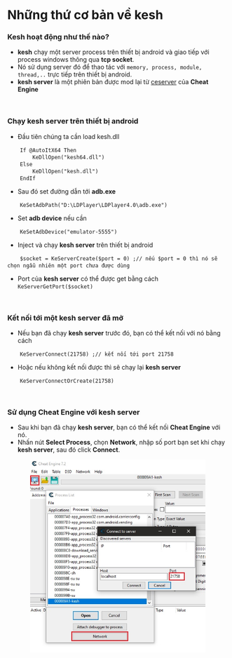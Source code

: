 # Những thứ cơ bản về kesh

### Kesh hoạt động như thế nào?
- **kesh** chạy một server process trên thiết bị android và giao tiếp với process windows thông qua **tcp socket**.
- Nó sử dụng server đó để thao tác với ```memory, process, module, thread,..``` trực tiếp trên thiết bị android.
- **kesh server** là một phiên bản được mod lại từ [ceserver](https://github.com/cheat-engine/cheat-engine/tree/master/Cheat%20Engine/ceserver "ceserver") của **Cheat Engine**
<br>

### Chạy kesh server trên thiết bị android
- Đầu tiên chúng ta cần load kesh.dll
```autoit
    If @AutoItX64 Then
        KeDllOpen("kesh64.dll")
    Else
        KeDllOpen("kesh.dll")
    EndIf
```
- Sau đó set đường dẫn tới **adb.exe**
```autoit
    KeSetAdbPath("D:\LDPlayer\LDPlayer4.0\adb.exe")
```
- Set **adb device** nếu cần
```autoit
    KeSetAdbDevice("emulator-5555")
```
- Inject và chạy **kesh server** trên thiết bị android
```autoit
    $socket = KeServerCreate($port = 0) ;// nếu $port = 0 thì nó sẽ chọn ngẫu nhiên một port chưa được dùng
```
- Port của **kesh server** có thể được get bằng cách ```KeServerGetPort($socket)```

<br>

### Kết nối tới một kesh server đã mở
- Nếu bạn đã chạy **kesh server** trước đó, bạn có thể kết nối với nó bằng cách
```autoit
    KeServerConnect(21758) ;// kết nối tới port 21758
```
- Hoặc nếu không kết nối được thì sẽ chạy lại **kesh server**
```autoit
    KeServerConnectOrCreate(21758)
```

<br>

### Sử dụng Cheat Engine với kesh server
- Sau khi bạn đã chạy **kesh server**, bạn có thể kết nối **Cheat Engine** với nó.
- Nhấn nút **Select Process**, chọn **Network**, nhập số port bạn set khi chạy **kesh server**, sau đó click **Connect**.<br>
<p align="center"><img src="https://raw.githubusercontent.com/thedemons/kesh-autoit/main/documentation/ce_setup.jpg" width="400"></p>

